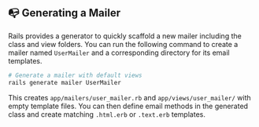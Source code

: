 ## 📭 Generating a Mailer

Rails provides a generator to quickly scaffold a new mailer including the class and view folders. You can run the following command to create a mailer named `UserMailer` and a corresponding directory for its email templates.

```bash
# Generate a mailer with default views
rails generate mailer UserMailer
```

This creates `app/mailers/user_mailer.rb` and `app/views/user_mailer/` with empty template files. You can then define email methods in the generated class and create matching `.html.erb` or `.text.erb` templates.